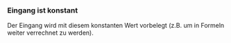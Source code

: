 ﻿### Eingang ist konstant

Der Eingang wird mit diesem konstanten Wert vorbelegt (z.B. um in Formeln weiter verrechnet zu werden).


